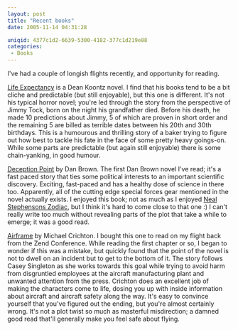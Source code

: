 ```yaml
---
layout: post
title: "Recent books"
date: 2005-11-14 04:31:28

uniqid: 4377c1d2-6639-5300-4182-377c1d219e88
categories: 
 - Books
---
```

<p>I've had a couple of longish flights recently, and opportunity for reading.   </p>
<p><img align="right" src="http://images.amazon.com/images/P/0553804146.01._AA_SCTZZZZZZZ_.jpg" alt=""/> <a href="http://www.amazon.com/exec/obidos/ASIN/0553804146/ref%3Dnosim/eviasindr-20">Life Expectancy</a> is a Dean Koontz novel.  I find that his books tend to be a bit cliche and predictable (but still enjoyable), but this one is different.  It's not his typical horror novel; you're led through the story from the perspective of Jimmy Tock, born on the night his grandfather died.  Before his death, he made 10 predictions about Jimmy, 5 of which are proven in short order and the remaining 5 are billed as terrible dates between his 20th and 30th birthdays.  This is a humourous and thrilling story of a baker trying to figure out how best to tackle his fate in the face of some pretty heavy goings-on.  While some parts are predictable (but again still enjoyable) there is some chain-yanking, in good humour.   </p>
<p><img align="right" src="http://images.amazon.com/images/P/0671027387.01._AA_SCTZZZZZZZ_.jpg" alt=""/> <a href="http://www.amazon.com/exec/obidos/ASIN/0671027387/ref%3Dnosim/eviasindr-20">Deception Point</a> by Dan Brown.  The first Dan Brown novel I've read; it's a fast paced story that ties some political interests to an important scientific discovery.  Exciting, fast-paced and has a healthy dose of science in there too.  Apparently, all of the cutting edge special forces gear mentioned in the novel actually exists.  I enjoyed this book; not as much as I enjoyed <a href="http://www.amazon.com/exec/obidos/ASIN/0553573861/ref%3Dnosim/eviasindr-20">Neal Stephensons Zodiac</a>, but I think it's hard to come close to that one :)  I can't really write too much without revealing parts of the plot that take a while to emerge; it was a good read.   </p>
<p><img align="right" src="http://images.amazon.com/images/P/0345402871.01._AA_SCTZZZZZZZ_.jpg" alt=""/> <a href="http://www.amazon.com/exec/obidos/ASIN/0345402871/ref%3Dnosim/eviasindr-20">Airframe</a> by Michael Crichton.  I bought this one to read on my flight back from the Zend Conference.  While reading the first chapter or so, I began to wonder if this was a mistake, but quickly found that the point of the novel is not to dwell on an incident but to get to the bottom of it.  The story follows Casey Singleton as she works towards this goal while trying to avoid harm from disgruntled employees at the aircraft manufacturing plant and unwanted attention from the press.  Crichton does an excellent job of making the characters come to life, dosing you up with inside information about aircraft and aircraft safety along the way.  It's easy to convince yourself that you've figured out the ending, but you're almost certainly wrong.  It's not a plot twist so much as masterful misdirection; a damned good read that'll generally make you feel safe about flying.   </p>
